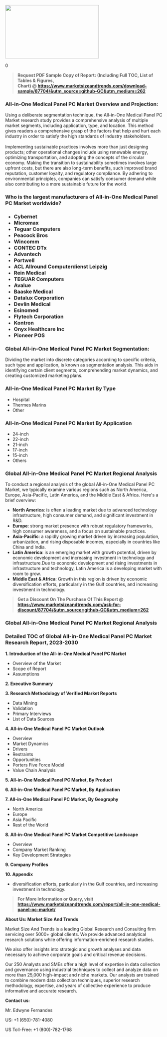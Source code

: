 <p><img class="alignnone size-medium wp-image-20088" src="https://ffe5etoiles.com/wp-content/uploads/2024/12/MST1-300x171.png" alt="" width="300" height="171" /></p>0</p><blockquote id="" class=""><strong>Request PDF Sample Copy of Report: (Including Full TOC, List of Tables &amp; Figures, Chart)&nbsp;@&nbsp;<strong><a href="https://www.marketsizeandtrends.com/download-sample/87704/&utm_source=github-GC&utm_medium=262" target="_blank">https://www.marketsizeandtrends.com/download-sample/87704/&utm_source=github-GC&utm_medium=262</a></strong></strong></blockquote><h3 id="" class="">All-in-One Medical Panel PC Market&nbsp;Overview and Projection:</h3><p id="" class="">Using a deliberate segmentation technique, the All-in-One Medical Panel PC Market research study provides a comprehensive analysis of multiple market segments, including application, type, and location. This method gives readers a comprehensive grasp of the factors that help and hurt each industry in order to satisfy the high standards of industry stakeholders. <br /> <br />Implementing sustainable practices involves more than just designing products; other operational changes include using renewable energy, optimizing transportation, and adopting the concepts of the circular economy. Making the transition to sustainability sometimes involves large upfront costs, but there are also long-term benefits, such improved brand reputation, customer loyalty, and regulatory compliance. By adhering to environmental principles, companies can satisfy consumer demand while also contributing to a more sustainable future for the world.</p><h3 id="" class="">Who is the largest manufacturers of&nbsp;All-in-One Medical Panel PC Market worldwide?</h3><h3 class=""><p><ul><li>Cybernet </li><li> Micromax </li><li> Teguar Computers </li><li> Peacock Bros </li><li> Wincomm </li><li> CONTEC DTx </li><li> Advantech </li><li> Portwell </li><li> ACL Allround Computerdienst Leipzig </li><li> Rein Medical </li><li> TEGUAR Computers </li><li> Avalue </li><li> Baaske Medical </li><li> Datalux Corporation </li><li> Devlin Medical </li><li> Esinomed </li><li> Flytech Corporation </li><li> Kontron </li><li> Onyx Healthcare Inc </li><li> Pioneer POS</li></ul></p></h3><h3 id="" class="">Global&nbsp;All-in-One Medical Panel PC Market Segmentation:</h3><p id="" class="">Dividing the market into discrete categories according to specific criteria, such type and application, is known as segmentation analysis. This aids in identifying certain client segments, comprehending market dynamics, and creating customized marketing plans.</p><h3 id="" class="">All-in-One Medical Panel PC Market&nbsp;By Type</h3><p><p><ul><li>Hospital </li><li> Thermes Marins </li><li> Other</p></li></ul></p></p><h3 id="" class="">All-in-One Medical Panel PC Market&nbsp;By Application</h3><p class=""><p><ul><li>24-inch </li><li> 22-inch </li><li> 21-inch </li><li> 17-inch </li><li> 15-inch </li><li> Others</li></ul></p></p><h3 id="" class="">Global All-in-One Medical Panel PC Market Regional Analysis</h3><p id="" class="">To conduct a regional analysis of the global All-in-One Medical Panel PC Market, we typically examine various regions such as North America, Europe, Asia-Pacific, Latin America, and the Middle East &amp; Africa. Here's a brief overview:</p><ul><li><strong>North America</strong>: is often a leading market due to advanced technology infrastructure, high consumer demand, and significant investment in R&amp;D.</li><li><strong>Europe</strong>: strong market presence with robust regulatory frameworks, high consumer awareness, and a focus on sustainable practices.</li><li><strong>Asia-Pacific</strong>: a rapidly growing market driven by increasing population, urbanization, and rising disposable incomes, especially in countries like China and India.</li><li><strong>Latin America</strong>: is an emerging market with growth potential, driven by economic development and increasing investment in technology and infrastructure.Due to economic development and rising investments in infrastructure and technology, Latin America is a developing market with room to grow.</li><li><strong>Middle East &amp; Africa</strong>: Growth in this region is driven by economic diversification efforts, particularly in the Gulf countries, and increasing investment in technology.</li></ul><blockquote id="" class=""><strong>Get a Discount On The Purchase Of This Report @ <strong><a href="https://www.marketsizeandtrends.com/ask-for-discount/87704/&utm_source=github-GC&utm_medium=262" target="_blank">https://www.marketsizeandtrends.com/ask-for-discount/87704/&utm_source=github-GC&utm_medium=262</a></strong></strong></blockquote><h3 id="" class="">Global All-in-One Medical Panel PC Market Regional Analysis</h3><h3 id="" class="">Detailed TOC of Global All-in-One Medical Panel PC Market Research Report, 2023-2030</h3><p id="" class=""><strong>1. Introduction of the All-in-One Medical Panel PC Market</strong></p><ul><li>Overview of the Market</li><li>Scope of Report</li><li>Assumptions</li></ul><p id="" class=""><strong>2. Executive Summary</strong></p><p id="" class=""><strong>3. Research Methodology of Verified Market Reports</strong></p><ul><li>Data Mining</li><li>Validation</li><li>Primary Interviews</li><li>List of Data Sources</li></ul><p id="" class=""><strong>4. All-in-One Medical Panel PC Market Outlook</strong></p><ul><li>Overview</li><li>Market Dynamics</li><li>Drivers</li><li>Restraints</li><li>Opportunities</li><li>Porters Five Force Model</li><li>Value Chain Analysis</li></ul><p id="" class=""><strong>5. All-in-One Medical Panel PC Market, By Product</strong></p><p id="" class=""><strong>6. All-in-One Medical Panel PC Market, By Application</strong></p><p id="" class=""><strong>7. All-in-One Medical Panel PC Market, By Geography</strong></p><ul><li>North America</li><li>Europe</li><li>Asia Pacific</li><li>Rest of the World</li></ul><p id="" class=""><strong>8. All-in-One Medical Panel PC Market Competitive Landscape</strong></p><ul><li>Overview</li><li>Company Market Ranking</li><li>Key Development Strategies</li></ul><p id="" class=""><strong>9. Company Profiles</strong></p><p id="" class=""><strong>10. Appendix</strong></p><ul><li>diversification efforts, particularly in the Gulf countries, and increasing investment in technology.</li></ul><blockquote id="" class=""><strong>For More Information or Query, visit <strong><strong><a href="https://www.marketsizeandtrends.com/report/all-in-one-medical-panel-pc-market/" target="_blank">https://www.marketsizeandtrends.com/report/all-in-one-medical-panel-pc-market/</a></strong></strong></strong></blockquote><p id="" class=""><strong>About Us: Market Size And Trends</strong></p><p id="" class="">Market Size And Trends is a leading Global Research and Consulting firm servicing over 5000+ global clients. We provide advanced analytical research solutions while offering information-enriched research studies.</p><p id="" class="">We also offer insights into strategic and growth analyses and data necessary to achieve corporate goals and critical revenue decisions.</p><p id="" class="">Our 250 Analysts and SMEs offer a high level of expertise in data collection and governance using industrial techniques to collect and analyze data on more than 25,000 high-impact and niche markets. Our analysts are trained to combine modern data collection techniques, superior research methodology, expertise, and years of collective experience to produce informative and accurate research.</p><p id="" class=""><strong>Contact us:</strong></p><p id="" class="">Mr. Edwyne Fernandes</p><p id="" class="">US: +1 (650)-781-4080</p><p id="" class="">US Toll-Free: +1 (800)-782-1768</p>
